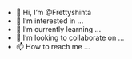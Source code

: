 - 👋 Hi, I’m @Frettyshinta
- 👀 I’m interested in ...
- 🌱 I’m currently learning ...
- 💞️ I’m looking to collaborate on ...
- 📫 How to reach me ...

<!---
Frettyshinta/Frettyshinta is a ✨ special ✨ repository because its `README.md` (this file) appears on your GitHub profile.
You can click the Preview link to take a look at your changes.
--->
